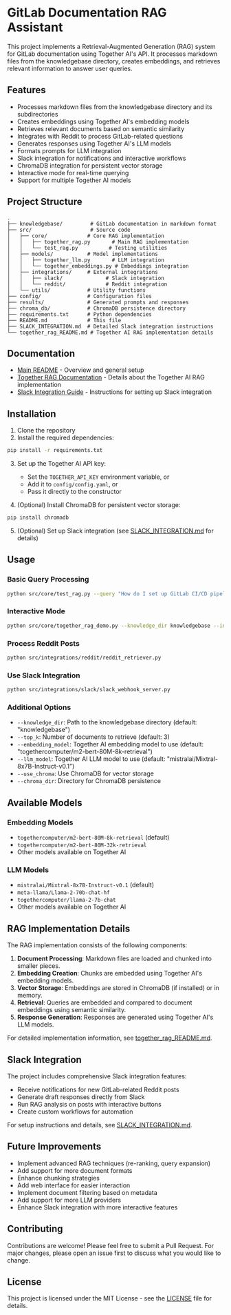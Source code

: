 # GitLab Documentation RAG Assistant

This project implements a Retrieval-Augmented Generation (RAG) system for GitLab documentation using Together AI's API. It processes markdown files from the knowledgebase directory, creates embeddings, and retrieves relevant information to answer user queries.

## Features

- Processes markdown files from the knowledgebase directory and its subdirectories
- Creates embeddings using Together AI's embedding models
- Retrieves relevant documents based on semantic similarity
- Integrates with Reddit to process GitLab-related questions
- Generates responses using Together AI's LLM models
- Formats prompts for LLM integration
- Slack integration for notifications and interactive workflows
- ChromaDB integration for persistent vector storage
- Interactive mode for real-time querying
- Support for multiple Together AI models

## Project Structure

```
.
├── knowledgebase/         # GitLab documentation in markdown format
├── src/                   # Source code
│   ├── core/             # Core RAG implementation
│   │   ├── together_rag.py       # Main RAG implementation
│   │   └── test_rag.py          # Testing utilities
│   ├── models/           # Model implementations
│   │   ├── together_llm.py       # LLM integration
│   │   └── together_embeddings.py # Embeddings integration
│   ├── integrations/     # External integrations
│   │   ├── slack/              # Slack integration
│   │   └── reddit/             # Reddit integration
│   └── utils/            # Utility functions
├── config/               # Configuration files
├── results/              # Generated prompts and responses
├── chroma_db/            # ChromaDB persistence directory
├── requirements.txt      # Python dependencies
├── README.md             # This file
├── SLACK_INTEGRATION.md  # Detailed Slack integration instructions
└── together_rag_README.md # Together AI RAG implementation details
```

## Documentation

- [Main README](README.md) - Overview and general setup
- [Together RAG Documentation](together_rag_README.md) - Details about the Together AI RAG implementation
- [Slack Integration Guide](SLACK_INTEGRATION.md) - Instructions for setting up Slack integration

## Installation

1. Clone the repository
2. Install the required dependencies:

```bash
pip install -r requirements.txt
```

3. Set up the Together AI API key:
   - Set the `TOGETHER_API_KEY` environment variable, or
   - Add it to `config/config.yaml`, or
   - Pass it directly to the constructor

4. (Optional) Install ChromaDB for persistent vector storage:
```bash
pip install chromadb
```

5. (Optional) Set up Slack integration (see [SLACK_INTEGRATION.md](SLACK_INTEGRATION.md) for details)

## Usage

### Basic Query Processing

```bash
python src/core/test_rag.py --query "How do I set up GitLab CI/CD pipelines with Docker?"
```

### Interactive Mode

```bash
python src/core/together_rag_demo.py --knowledge_dir knowledgebase --interactive
```

### Process Reddit Posts

```bash
python src/integrations/reddit/reddit_retriever.py
```

### Use Slack Integration

```bash
python src/integrations/slack/slack_webhook_server.py
```

### Additional Options

- `--knowledge_dir`: Path to the knowledgebase directory (default: "knowledgebase")
- `--top_k`: Number of documents to retrieve (default: 3)
- `--embedding_model`: Together AI embedding model to use (default: "togethercomputer/m2-bert-80M-8k-retrieval")
- `--llm_model`: Together AI LLM model to use (default: "mistralai/Mixtral-8x7B-Instruct-v0.1")
- `--use_chroma`: Use ChromaDB for vector storage
- `--chroma_dir`: Directory for ChromaDB persistence

## Available Models

### Embedding Models
- `togethercomputer/m2-bert-80M-8k-retrieval` (default)
- `togethercomputer/m2-bert-80M-32k-retrieval`
- Other models available on Together AI

### LLM Models
- `mistralai/Mixtral-8x7B-Instruct-v0.1` (default)
- `meta-llama/Llama-2-70b-chat-hf`
- `togethercomputer/llama-2-7b-chat`
- Other models available on Together AI

## RAG Implementation Details

The RAG implementation consists of the following components:

1. **Document Processing**: Markdown files are loaded and chunked into smaller pieces.
2. **Embedding Creation**: Chunks are embedded using Together AI's embedding models.
3. **Vector Storage**: Embeddings are stored in ChromaDB (if installed) or in memory.
4. **Retrieval**: Queries are embedded and compared to document embeddings using semantic similarity.
5. **Response Generation**: Responses are generated using Together AI's LLM models.

For detailed implementation information, see [together_rag_README.md](together_rag_README.md).

## Slack Integration

The project includes comprehensive Slack integration features:
- Receive notifications for new GitLab-related Reddit posts
- Generate draft responses directly from Slack
- Run RAG analysis on posts with interactive buttons
- Create custom workflows for automation

For setup instructions and details, see [SLACK_INTEGRATION.md](SLACK_INTEGRATION.md).

## Future Improvements

- Implement advanced RAG techniques (re-ranking, query expansion)
- Add support for more document formats
- Enhance chunking strategies
- Add web interface for easier interaction
- Implement document filtering based on metadata
- Add support for more LLM providers
- Enhance Slack integration with more interactive features

## Contributing

Contributions are welcome! Please feel free to submit a Pull Request. For major changes, please open an issue first to discuss what you would like to change.

## License

This project is licensed under the MIT License - see the [LICENSE](LICENSE) file for details.
